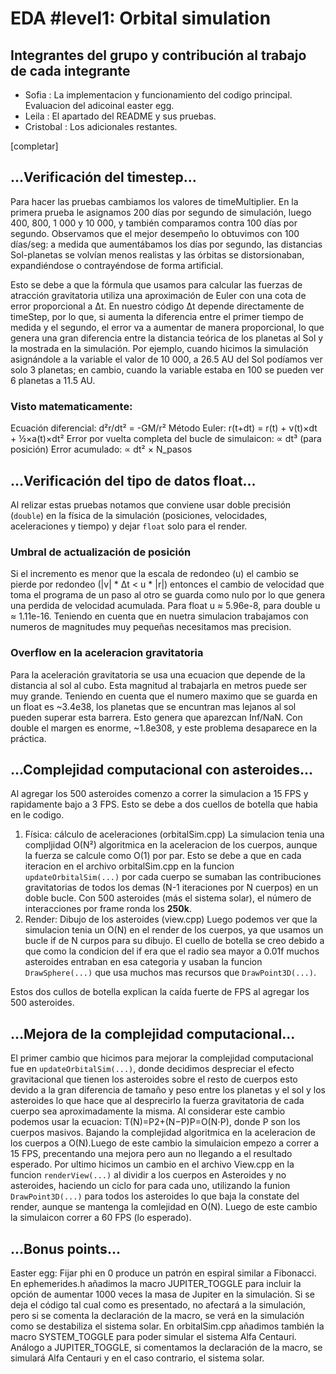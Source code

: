 # EDA #level1: Orbital simulation

## Integrantes del grupo y contribución al trabajo de cada integrante

* Sofia : La implementacion y funcionamiento del codigo principal. Evaluacion del adicoinal easter egg.
* Leila : El apartado del README y sus pruebas.
* Cristobal : Los adicionales restantes.

[completar]

## ...Verificación del timestep...

Para hacer las pruebas cambiamos los valores de timeMultiplier. En la primera prueba le asignamos 200 días por segundo de simulación, luego 400, 800, 1 000 y 10 000, y también comparamos contra 100 días por segundo. Observamos que el mejor desempeño lo obtuvimos con 100 días/seg: a medida que aumentábamos los días por segundo, las distancias Sol-planetas se volvían menos realistas y las órbitas se distorsionaban, expandiéndose o contrayéndose de forma artificial.

Esto se debe a que la fórmula que usamos para calcular las fuerzas de atracción gravitatoria utiliza una aproximación de Euler con una cota de error proporcional a Δt. En nuestro código Δt depende directamente de timeStep, por lo que, si aumenta la diferencia entre el primer tiempo de medida y el segundo, el error va a aumentar de manera proporcional, lo que genera una gran diferencia entre la distancia teórica de los planetas al Sol y la mostrada en la simulación. Por ejemplo, cuando hicimos la simulación asignándole a la variable el valor de 10 000, a 26.5 AU del Sol podíamos ver solo 3 planetas; en cambio, cuando la variable estaba en 100 se pueden ver 6 planetas a 11.5 AU.

### Visto matematicamente: 
Ecuación diferencial: d²r/dt² = -GM/r²
Método Euler: r(t+dt) = r(t) + v(t)×dt + ½×a(t)×dt²
Error por vuelta completa del bucle de simulaicon: ∝ dt³ (para posición)
Error acumulado: ∝ dt² × N_pasos


## ...Verificación del tipo de datos float...

Al relizar estas pruebas notamos que conviene usar doble precisión (`double`) en la física de la simulación (posiciones, velocidades, aceleraciones y tiempo) y dejar `float` solo para el render.

### Umbral de actualización de posición
Si el incremento es menor que la escala de redondeo (u) el cambio se pierde por redondeo (|v| * Δt  <  u * |r|) entonces el cambio de velocidad que toma el programa de un paso al otro se guarda como nulo por lo que genera una perdida de velocidad acumulada.
Para float u ≈ 5.96e-8, para double u ≈ 1.11e-16. Teniendo en cuenta que en nuetra simulacion trabajamos con numeros de magnitudes muy pequeñas necesitamos mas precision.  

### Overflow en la aceleracion gravitatoria
Para la aceleración gravitatoria se usa una ecuacion que depende de la distancia al sol al cubo. Esta magnitud al trabajarla en metros puede ser muy grande. Teniendo en cuenta que el numero maximo que se guarda en un float es ~3.4e38, los planetas que se encuntran mas lejanos al sol pueden superar esta barrera. Esto genera que aparezcan Inf/NaN. Con double el margen es enorme, ~1.8e308, y este problema desaparece en la práctica.


## ...Complejidad computacional con asteroides...

Al agregar los 500 asteroides comenzo a correr la simulacion a 15 FPS y rapidamente bajo a 3 FPS. Esto se debe a dos cuellos de botella que habia en le codigo.
1. Física: cálculo de aceleraciones (orbitalSim.cpp)
La simulacion tenia una compljidad O(N²) algoritmica en la aceleracion de los cuerpos, aunque la fuerza se calcule como O(1) por par. Esto se debe a que en cada iteracion en el archivo orbitalSim.cpp en la funcion `updateOrbitalSim(...)` por cada cuerpo se sumaban las contribuciones gravitatorias de todos los demas (N-1 iteraciones por N cuerpos) en un doble bucle.
Con 500 asteroides (más el sistema solar), el número de interacciones por frame ronda los **250k**.
2. Render: Dibujo de los asteroides (view.cpp)
Luego podemos ver que la simulacion tenia un O(N) en el render de los cuerpos, ya que usamos un bucle if de N curpos para su dibujo. El cuello de botella se creo debido a que como la condicion del if era que el radio sea mayor a 0.01f muchos asteroides entraban en esa categoria y usaban la funcion `DrawSphere(...)` que usa muchos mas recursos que `DrawPoint3D(...)`.

Estos dos cullos de botella explican la caída fuerte de FPS al agregar los 500 asteroides.


## ...Mejora de la complejidad computacional...

El primer cambio que hicimos para mejorar la complejidad computacional fue en `updateOrbitalSim(...)`, donde decidimos despreciar el efecto gravitacional que tienen los asteroides sobre el resto de cuerpos esto devido a la gran diferencia de tamaño y peso entre los planetas y el sol y los asteroides lo que hace que al desprecirlo la fuerza gravitatoria de cada cuerpo sea aproximadamente la misma. 
Al considerar este cambio podemos usar la ecuacion: T(N)=P2+(N−P)P=O(N⋅P), donde P son los cuerpos masivos. Bajando la complejidad algoritmica en la aceleracion de los cuerpos a O(N).Luego de este cambio la simulaicion empezo a correr a 15 FPS, precentando una mejora pero aun no llegando a el resultado esperado.
Por ultimo hicimos un cambio en el archivo View.cpp en la funcion `renderView(...)` al dividir a los cuerpos en Asteroides y no asteroides, haciendo un ciclo for para cada uno, utilizando la funion `DrawPoint3D(...)` para todos los asteroides lo que baja la constate del render, aunque se mantenga la comlejidad en O(N). Luego de este cambio la simulaicon correr a 60 FPS (lo esperado).


## ...Bonus points...
Easter egg: Fijar phi en 0 produce un patrón en espiral similar a Fibonacci. 
En ephemerides.h añadimos la macro JUPITER_TOGGLE para incluir la opción de aumentar 1000 veces la masa de Jupiter en la simulación. Si se deja el código tal cual como es presentado, no afectará a la simulación, pero si se comenta la declaración de la macro, se verá en la simulación como se destabiliza el sistema solar.
En orbitalSim.cpp añadimos también la macro SYSTEM_TOGGLE para poder simular el sistema Alfa Centauri. Análogo a JUPITER_TOGGLE, si comentamos la declaración de la macro, se simulará Alfa Centauri y en el caso contrario, el sistema solar.


